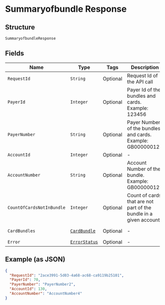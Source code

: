 
# Summaryofbundle Response

## Structure

`SummaryofbundleResponse`

## Fields

| Name | Type | Tags | Description | Getter | Setter |
|  --- | --- | --- | --- | --- | --- |
| `RequestId` | `String` | Optional | Request Id of the API call | String getRequestId() | setRequestId(String requestId) |
| `PayerId` | `Integer` | Optional | Payer Id of the bundles and cards.<br>Example: 123456 | Integer getPayerId() | setPayerId(Integer payerId) |
| `PayerNumber` | `String` | Optional | Payer Number of the bundles and cards.<br>Example: GB000000123 | String getPayerNumber() | setPayerNumber(String payerNumber) |
| `AccountId` | `Integer` | Optional | - | Integer getAccountId() | setAccountId(Integer accountId) |
| `AccountNumber` | `String` | Optional | Account Number of the bundle.<br>Example: GB000000123 | String getAccountNumber() | setAccountNumber(String accountNumber) |
| `CountOfCardsNotInBundle` | `Integer` | Optional | Count of cards that are not part of the bundle in a given account. | Integer getCountOfCardsNotInBundle() | setCountOfCardsNotInBundle(Integer countOfCardsNotInBundle) |
| `CardBundles` | [`CardBundle`](../../doc/models/card-bundle.md) | Optional | - | CardBundle getCardBundles() | setCardBundles(CardBundle cardBundles) |
| `Error` | [`ErrorStatus`](../../doc/models/error-status.md) | Optional | - | ErrorStatus getError() | setError(ErrorStatus error) |

## Example (as JSON)

```json
{
  "RequestId": "2ace3991-5d03-4a68-ac68-ca9119b25101",
  "PayerId": 70,
  "PayerNumber": "PayerNumber2",
  "AccountId": 130,
  "AccountNumber": "AccountNumber4"
}
```

